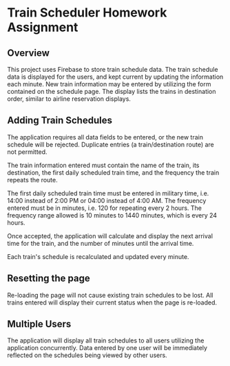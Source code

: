 # Train Scheduler Homework Assignment

## Overview

This project uses Firebase to store train schedule data. The train schedule
data is displayed for the users, and kept current by updating the information
each minute. New train information may be entered by utilizing the form
contained on the schedule page. The display lists the trains in destination
order, similar to airline reservation displays.

## Adding Train Schedules

The application requires all data fields to be entered, or the new train
schedule will be rejected. Duplicate entries (a train/destination route)
are not permitted.

The train information entered must contain the name of the train, its
destination, the first daily scheduled train time, and the frequency
the train repeats the route.

The first daily scheduled train time must be entered in military time,
i.e. 14:00 instead of 2:00 PM or 04:00 instead of 4:00 AM. The frequency
entered must be in minutes, i.e. 120 for repeating every 2 hours. The
frequency range allowed is 10 minutes to 1440 minutes, which is every
24 hours.

Once accepted, the application will calculate and display the next arrival
time for the train, and the number of minutes until the arrival time.

Each train's schedule is recalculated and updated every minute.

## Resetting the page

Re-loading the page will not cause existing train schedules to be lost. All
trains entered will display their current status when the page is re-loaded.

## Multiple Users

The application will display all train schedules to all users utilizing the
application concurrently. Data entered by one user will be immediately
reflected on the schedules being viewed by other users.
